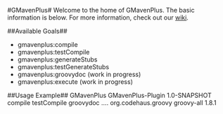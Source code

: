 #GMavenPlus#
Welcome to the home of GMavenPlus.  The basic information is below.  For more information, check out our [wiki](http://github.com/keeganwitt/GMavenPlus/wiki).

##Available Goals##
* gmavenplus:compile
* gmavenplus:testCompile
* gmavenplus:generateStubs
* gmavenplus:testGenerateStubs
* gmavenplus:groovydoc (work in progress)
* gmavenplus:execute (work in progress)

##Usage Example##
    <plugin>
      <groupId>GMavenPlus</groupId>
      <artifactId>GMavenPlus-Plugin</artifactId>
      <version>1.0-SNAPSHOT</version>
      <executions>
        <execution>
          <goals>
            <goal>compile</goal>
            <goal>testCompile</goal>
            <goal>groovydoc</goal>
          </goals>
        </execution>
      </executions>
    </plugin>
    ....
    <dependencies>
      <dependency>
        <groupId>org.codehaus.groovy</groupId>
        <artifactId>groovy-all</artifactId>
        <version>1.8.1</version>
      </dependency>
    </dependencies>
